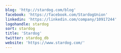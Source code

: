 ```yaml
---
blog: 'http://stardog.com/blog'
facebook: 'https://facebook.com/StardogUnion'
linkedin: 'https://linkedin.com/company/10917244'
logohandle: stardog
sort: stardog
title: 'Stardog'
twitter: stardog_db
website: 'https://www.stardog.com/'
---
```


